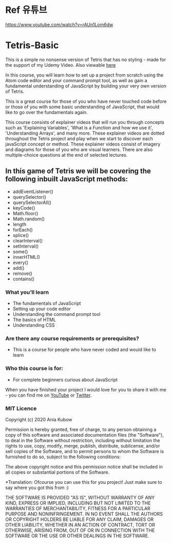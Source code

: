 # Ref 유튜브
https://www.youtube.com/watch?v=rAUn1Lom6dw
# Tetris-Basic
This is a simple no nonsense version of Tetris that has no styling - made for the support of my Udemy Video.  Also viewable [here](https://youtu.be/w1JJfK09ujQ)


In this course, you will learn how to set up a project from scratch using the Atom code editor and your command prompt tool, as well as gain a fundamental understanding of JavaScript by building your very own version of Tetris.

This is a great course for those of you who have never touched code before or those of you with some basic understanding of JavaScript, that would like to go over the fundamentals again.

This course consists of explainer videos that will run you through concepts such as 'Explaining Variables', 'What is a Function and how we use it', 'Understanding Arrays', and many more. These explainer videos are dotted throughout the Tetris project and play when we start to discover each javaScript concept or method. These explainer videos consist of imagery and diagrams for those of you who are visual learners. There are also multiple-choice questions at the end of selected lectures.



## In this game of Tetris we will be covering the following inbuilt JavaScript methods:

* addEventListener()
* querySelector()
* querySelectorAll()
* keyCode()
* Math.floor()
* Math.random()
* length
* forEach()
* splice()
* clearInterval()
* setInterval()
* some()
* innerHTML()
* every()
* add()
* remove()
* contains()

### What you’ll learn
* The fundamentals of JavaScript
* Setting up your code editor
* Understanding the command prompt tool
* The basics of HTML
* Understanding CSS

### Are there any course requirements or prerequisites?
* This is a course for people who have never coded and would like to learn

### Who this course is for:
* For complete beginners curious about JavaScript

When you have finished your project I would love for you to share it with me - you can find me on [YouTube](https://www.youtube.com/channel/UC5DNytAJ6_FISueUfzZCVsw)  or [Twitter](https://www.twitter.com/ania_kubow). 


### MIT Licence

Copyright (c) 2020 Ania Kubow

Permission is hereby granted, free of charge, to any person obtaining a copy of this software and associated documentation files (the "Software"), to deal in the Software without restriction, including without limitation the rights to use, copy, modify, merge, publish, distribute, sublicense, and/or sell copies of the Software, and to permit persons to whom the Software is furnished to do so, subject to the following conditions:

The above copyright notice and this permission notice shall be included in all copies or substantial portions of the Software.

*Translation: Ofcourse you can use this for you project! Just make sure to say where you got this from :)

THE SOFTWARE IS PROVIDED "AS IS", WITHOUT WARRANTY OF ANY KIND, EXPRESS OR IMPLIED, INCLUDING BUT NOT LIMITED TO THE WARRANTIES OF MERCHANTABILITY, FITNESS FOR A PARTICULAR PURPOSE AND NONINFRINGEMENT. IN NO EVENT SHALL THE AUTHORS OR COPYRIGHT HOLDERS BE LIABLE FOR ANY CLAIM, DAMAGES OR OTHER LIABILITY, WHETHER IN AN ACTION OF CONTRACT, TORT OR OTHERWISE, ARISING FROM, OUT OF OR IN CONNECTION WITH THE SOFTWARE OR THE USE OR OTHER DEALINGS IN THE SOFTWARE.
